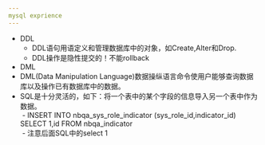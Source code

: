 ```yaml
---
mysql exprience
---
```

- DDL
  - DDL语句用语定义和管理数据库中的对象，如Create,Alter和Drop.  
  - DDL操作是隐性提交的！不能rollback  
- DML  
- DML(Data Manipulation Language)数据操纵语言命令使用户能够查询数据库以及操作已有数据库中的数据。  
- SQL是十分灵活的，如下：将一个表中的某个字段的信息导入另一个表中作为数据。  
  - INSERT INTO nbqa_sys_role_indicator (sys_role_id,indicator_id)  SELECT 1,id FROM nbqa_indicator  
  - 注意后面SQL中的select 1  
